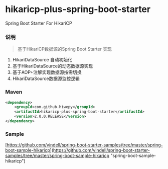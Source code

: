 # hikaricp-plus-spring-boot-starter

Spring Boot Starter For HikariCP

### 说明


 > 基于HikariCP数据源的Spring Boot Starter 实现

1. HikariDataSource 自动初始化
2. 基于HikariDataSource的动态数据源实现
3. 基于AOP+注解实现数据源按需切换
4. HikariDataSource数据源监控逻辑

### Maven

``` xml
<dependency>
	<groupId>com.github.hiwepy</groupId>
	<artifactId>hikaricp-plus-spring-boot-starter</artifactId>
	<version>2.0.0.RELEASE</version>
</dependency>
```

### Sample

[https://github.com/vindell/spring-boot-starter-samples/tree/master/spring-boot-sample-hikaricp](https://github.com/vindell/spring-boot-starter-samples/tree/master/spring-boot-sample-hikaricp "spring-boot-sample-hikaricp")

